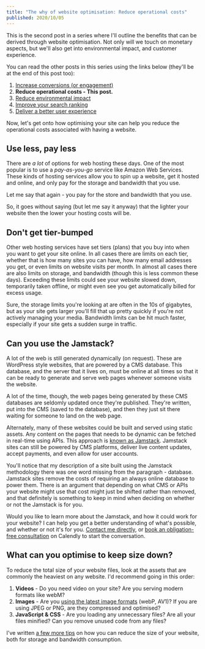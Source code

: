 ```yaml
---
title: "The why of website optimisation: Reduce operational costs"
published: 2020/10/05
---
```


This is the second post in a series where I'll outline the benefits that can be derived through website optimisation. Not only will we touch on monetary aspects, but we'll also get into environmental impact, and customer experience.

You can read the other posts in this series using the links below (they'll be at the end of this post too):

1. [Increase conversions (or engagement)​](https://www.fershad.com/blog/posts/website-optimisation-increase-conversions-engagement/) ​
2. **Reduce operational costs - This post.**
3. [Reduce environmental impact​](https://www.fershad.com/blog/posts/website-optimisation-reduce-environmental-impact)
4. [Improve your search ranking​](https://www.fershad.com/blog/posts/website-optimisation-improve-search-ranking)
5. [Deliver a better user experience​](https://www.fershad.com/blog/posts/website-optimisation-better-user-experience)

Now, let's get onto how optimising your site can help you reduce the operational costs associated with having a website.

## Use less, pay less

There are _a lot_ of options for web hosting these days. One of the most popular is to use a _pay-as-you-go_ service like Amazon Web Services. These kinds of hosting services allow you to spin up a website, get it hosted and online, and only pay for the storage and bandwidth that you use.

Let me say that again - you pay for the store and bandwidth that you use.

So, it goes without saying (but let me say it anyway) that the lighter your website then the lower your hosting costs will be.

## Don't get tier-bumped

Other web hosting services have set tiers (plans) that you buy into when you want to get your site online. In all cases there are limits on each tier, whether that is how many sites you can have, how many email addresses you get, or even limits on website visits per month. In almost all cases there are also limits on storage, and bandwidth (though this is less common these days). Exceeding these limits could see your website slowed down, temporarily taken offline, or might even see you get automatically billed for excess usage.

Sure, the storage limits you're looking at are often in the 10s of gigabytes, but as your site gets larger you'll fill that up pretty quickly if you're not actively managing your media. Bandwidth limits can be hit much faster, especially if your site gets a sudden surge in traffic.

## Can you use the Jamstack?

A lot of the web is still generated dynamically (on request). These are WordPress style websites, that are powered by a CMS database. This database, and the server that it lives on, must be online at all times so that it can be ready to generate and serve web pages whenever someone visits the website.

A lot of the time, though, the web pages being generated by these CMS databases are seldomly updated once they're published. They're written, put into the CMS (saved to the database), and then they just sit there waiting for someone to land on the web page.

Alternately, many of these websites could be built and served using static assets. Any content on the pages that needs to be dynamic can be fetched in real-time using APIs. This approach is [known as Jamstack](https://jamstack.wtf/). Jamstack sites can still be powered by CMS platforms, deliver live content updates, accept payments, and even allow for user accounts.

You'll notice that my description of a site built using the Jamstack methodology there was one word missing from the paragraph - database. Jamstack sites remove the costs of requiring an always online database to power them. There is an argument that depending on what CMS or APIs your website might use that cost might just be shifted rather than removed, and that definitely is something to keep in mind when deciding on whether or not the Jamstack is for you.

Would you like to learn more about the Jamstack, and how it could work for your website? I can help you get a better understanding of what's possible, and whether or not it's for you. [Contact me directly](https://www.fershad.com/contact), or [book an obligation-free consultation](https://calendly.com/fershad-digital/meet) on Calendly to start the conversation.

## What can you optimise to keep size down?

To reduce the total size of your website files, look at the assets that are commonly the heaviest on any website. I'd recommend going in this order:

1. **Videos** - Do you need video on your site? Are you serving modern formats like webM?
2. **Images** - Are you [using the latest image formats](https://www.fershad.com/blog/posts/reduce-page-weight-with-picture-tag/) (webP, AV1)? If you are using JPEG or PNG, are they compressed and optimised?
3. **JavaScript & CSS** - Are you loading any unnecessary files? Are all your files minified? Can you remove unused code from any files?

I've written [a few more tips](https://www.fershad.com/blog/posts/web-performance-quick-guide) on how you can reduce the size of your website, both for storage and bandwidth consumption.
